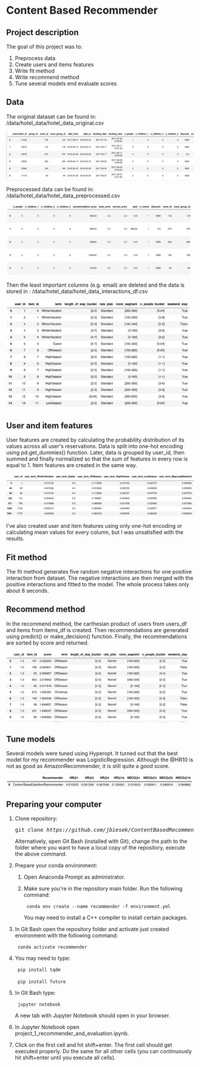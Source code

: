 # Content Based Recommender

## Project description

The goal of this project was to:

1. Preprocess data
2. Create users and items features
3. Write fit method
4. Write recommend method
5. Tune several models end evaluate scores

## Data

The original dataset can be found in: /data/hotel_data/hotel_data_original.csv

![1](img/1.png)

Preprocessed data can be found in: /data/hotel_data/hotel_data_preprocessed.csv

![2](img/2.png)

Then the least important columns (e.g. email) are deleted and the data is stored in : /data/hotel_data/hotel_data_interactions_df.csv

![3](img/3.png)

## User and item features

User features are created by calculating the probability distribution of its values across all user's reservations. Data is split into one-hot encoding using pd.get_dummies() function. Later, data is grouped by user_id, then summed and finally normalized so that the sum of features in every row is equal to 1. Item features are created in the same way.

![4](img/4.png)

I've also created user and item features using only one-hot encoding or calculating mean values for every column, but I was unsatisfied with the results.

## Fit method

The fit method generates five random negative interactions for one positive interaction from dataset. The negative interactions are then merged with the positive interactions and fitted to the model. The whole process takes only about 8 seconds.

## Recommend method

In the recommend method, the carthesian product of users from users_df and items from items_df is created. Then recommendations are generated using predict() or make_decision() function. Finally, the recommendations are sorted by score and returned.

![5](img/5.png)

## Tune models

Several models were tuned using Hyperopt. It turned out that the best model for my recommender was LogisticRegression. Although the @HR10 is not as good as AmazonRecommender, it is still quite a good score.

![6](img/6.png)

## Preparing your computer

1. Clone repository:

	<pre>git clone <i>https://github.com/jbiesek/ContentBasedRecommender.git</i></pre>

	Alternatively, open Git Bash (installed with Git), change the path to the folder where you want to have a local copy of the repository, execute the above command.


2. Prepare your conda environment:

	1. Open Anaconda Prompt as administrator.

	2. Make sure you're in the repository main folder. Run the following command:
			
			conda env create --name recommender -f environment.yml
		
		You may need to install a C++ compiler to install certain packages.


3. In Git Bash open the repository folder and activate just created environment with the following command:

		conda activate recommender

4. You may need to type:

		pip install tqdm
		
		pip install future

5. In Git Bash type:

		jupyter notebook

	A new tab with Jupyter Notebook should open in your browser.


6. In Jupyter Notebook open project_1_recommender_and_evaluation.ipynb.


7. Click on the first cell and hit shift+enter. The first cell should get executed properly. Do the same for all other cells (you can continuously hit shift+enter until you execute all cells).

